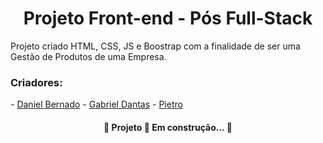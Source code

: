 <h1 align="center">Projeto Front-end - Pós Full-Stack</h1>

<p>Projeto criado HTML, CSS, JS e Boostrap com a finalidade de ser uma Gestão de Produtos de uma Empresa.</p>

<h3>Criadores:</h3>
- <a href="https://github.com/Brnards">Daniel Bernado</a>
- <a href="https://github.com/dantas2009">Gabriel Dantas</a>
- <a href="#">Pietro</a>

<h4 align="center">🚧  Projeto 🚀 Em construção...  🚧</h4>

 